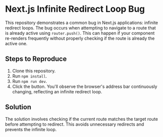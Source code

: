 # Next.js Infinite Redirect Loop Bug

This repository demonstrates a common bug in Next.js applications: infinite redirect loops.  The bug occurs when attempting to navigate to a route that is already active using `router.push()`. This can happen if your component re-renders frequently without properly checking if the route is already the active one.

## Steps to Reproduce
1. Clone this repository.
2. Run `npm install`.
3. Run `npm run dev`.
4. Click the button.  You'll observe the browser's address bar continuously changing, reflecting an infinite redirect loop.

## Solution
The solution involves checking if the current route matches the target route before attempting to redirect. This avoids unnecessary redirects and prevents the infinite loop.
